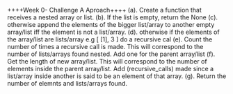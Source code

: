 ++++Week 0- Challenge A Aproach++++
	(a). Create a function that receives a nested array or list.
	(b). If the list is empty, return the None
	(c). otherwise append the elements of the bigger list/array to another empty array/list iff the element 	is not a list/array.
	(d). otherwise if the elements of the array/list are lists/array e.g [ [1], 3 ] do a recursive cal
	(e). Count the number of times a recursive call is made. This will correspond to the number
		of lists/arrays found nested. Add one for the parent array/list
	(f). Get the length of new array/list. This will correspond to the number of elements inside the 
		parent array/list. Add (recursive_calls) made since a list/array inside another is said to be 
		an element of that array.
	(g). Return the number of elemnts and lists/arrays found.
